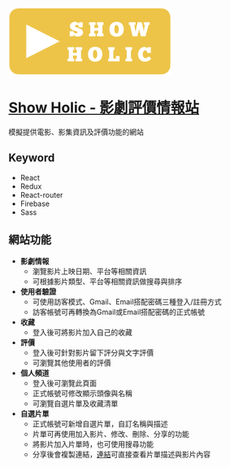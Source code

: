 <img src="src/asset/img/logo.png" width="320" alt="Show Holic Logo">

# [**Show Holic - 影劇評價情報站**](https://react-screen-holic.web.app/)

模擬提供電影、影集資訊及評價功能的網站

## **Keyword**
- React
- Redux
- React-router
- Firebase
- Sass

## **網站功能**
- **影劇情報**
  - 瀏覽影片上映日期、平台等相關資訊
  - 可根據影片類型、平台等相關資訊做搜尋與排序
- **使用者驗證**
  - 可使用訪客模式、Gmail、Email搭配密碼三種登入/註冊方式
  - 訪客帳號可再轉換為Gmail或Email搭配密碼的正式帳號
- **收藏**
  - 登入後可將影片加入自己的收藏
- **評價**
  - 登入後可針對影片留下評分與文字評價
  - 可瀏覽其他使用者的評價
- **個人頻道**
  - 登入後可瀏覽此頁面
  - 正式帳號可修改顯示頭像與名稱
  - 可瀏覽自選片單及收藏清單
- **自選片單**
  - 正式帳號可新增自選片單，自訂名稱與描述
  - 片單可再使用加入影片、修改、刪除、分享的功能
  - 將影片加入片單時，也可使用搜尋功能
  - 分享後會複製連結，[連結](https://react-screen-holic.web.app/playListDetail/-N6NTKUsOvFJ_bHyywh0)可直接查看片單描述與影片內容
